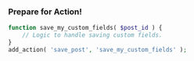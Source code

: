 ### Prepare for Action!

```php
function save_my_custom_fields( $post_id ) {
	// Logic to handle saving custom fields.
}
add_action( 'save_post', 'save_my_custom_fields' );
```